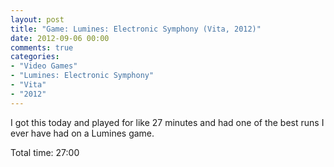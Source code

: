 ```yaml
---
layout: post
title: "Game: Lumines: Electronic Symphony (Vita, 2012)"
date: 2012-09-06 00:00
comments: true
categories:
- "Video Games"
- "Lumines: Electronic Symphony"
- "Vita"
- "2012"
---
```


I got this today and played for like 27 minutes and had one of
the best runs I ever have had on a Lumines game.

Total time: 27:00
